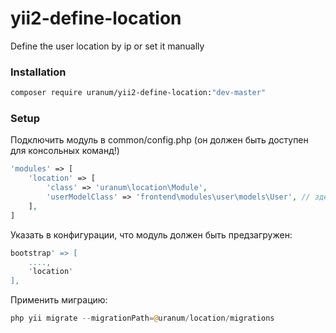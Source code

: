 # yii2-define-location
Define the user location by ip or set it manually

### Installation
```bash
composer require uranum/yii2-define-location:"dev-master"
```

### Setup
Подключить модуль в common/config.php (он должен быть доступен для консольных команд!)
```php
'modules' => [
    'location' => [
        'class' => 'uranum\location\Module',
        'userModelClass' => 'frontend\modules\user\models\User', // здесь указать класс модели User
    ],
]
```

Указать в конфигурации, что модуль должен быть предзагружен:
```php
bootstrap' => [
    ....,
    'location'
],
```
Применить миграцию:
```php
php yii migrate --migrationPath=@uranum/location/migrations
```